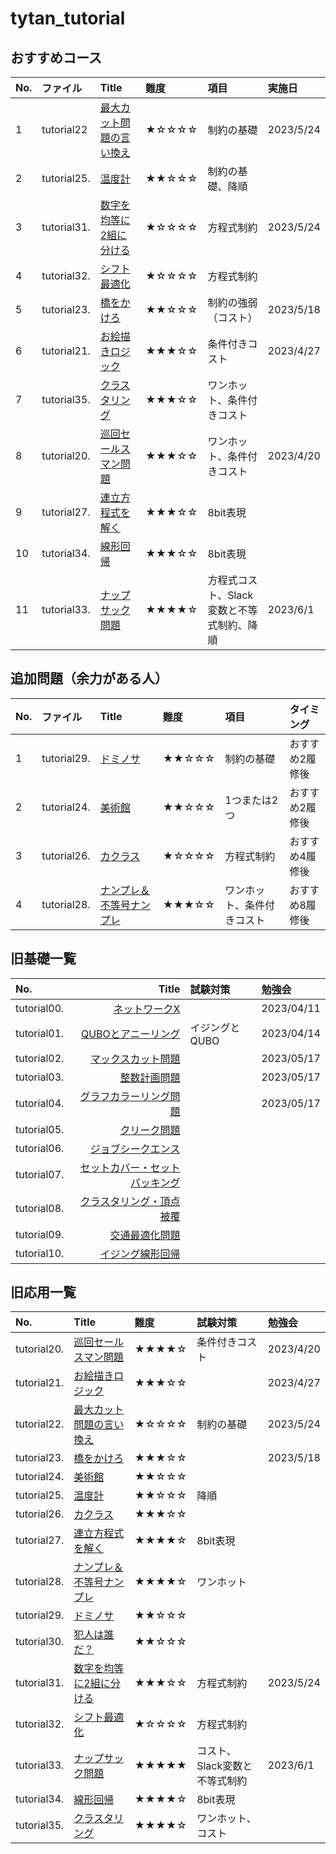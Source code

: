 # tytan_tutorial


おすすめコース
-------------
|No.|ファイル|Title|難度|項目|実施日|
|:--|:--|:--|:--|:--|:--|
|1|tutorial22|<a href="tutorial/tutorial22_最大カット問題の言い換え.ipynb">最大カット問題の言い換え</a>|★☆☆☆☆|制約の基礎|2023/5/24|
|2|tutorial25.|<a href="tutorial/tutorial25_温度計.ipynb">温度計</a>|★★☆☆☆|制約の基礎、降順||
|3|tutorial31.|<a href="tutorial/tutorial31_数字を均等に2組に分ける.ipynb">数字を均等に2組に分ける</a>|★☆☆☆☆|方程式制約|2023/5/24|
|4|tutorial32.|<a href="tutorial/tutorial32_シフト最適化.ipynb">シフト最適化</a>|★☆☆☆☆|方程式制約||
|5|tutorial23.|<a href="tutorial/tutorial23_橋をかけろ.ipynb">橋をかけろ</a>|★★☆☆☆|制約の強弱（コスト）|2023/5/18|
|6|tutorial21.|<a href="tutorial/tutorial21_お絵かきロジック.ipynb">お絵描きロジック</a>|★★★☆☆|条件付きコスト|2023/4/27|
|7|tutorial35.|<a href="tutorial/tutorial35_クラスタリング.ipynb">クラスタリング</a>|★★★☆☆|ワンホット、条件付きコスト||
|8|tutorial20.|<a href="tutorial/tutorial20_巡回セールスマン問題.ipynb">巡回セールスマン問題</a>|★★★☆☆|ワンホット、条件付きコスト|2023/4/20|
|9|tutorial27.|<a href="tutorial/tutorial27_連立方程式を解く.ipynb">連立方程式を解く</a>|★★★☆☆|8bit表現||
|10|tutorial34.|<a href="tutorial/tutorial34_線形回帰.ipynb">線形回帰</a>|★★★☆☆|8bit表現||
|11|tutorial33.|<a href="tutorial/tutorial33_ナップサック問題.ipynb">ナップサック問題</a>|★★★★☆|方程式コスト、Slack変数と不等式制約、降順|2023/6/1|

追加問題（余力がある人）
-------------
|No.|ファイル|Title|難度|項目|タイミング|
|:--|:--|:--|:--|:--|:--|
|1|tutorial29.|<a href="tutorial/tutorial29_ドミノサ.ipynb">ドミノサ</a>|★★☆☆☆|制約の基礎|おすすめ2履修後|
|2|tutorial24.|<a href="tutorial/tutorial24_美術館.ipynb">美術館</a>|★★☆☆☆|1つまたは2つ|おすすめ2履修後|
|3|tutorial26.|<a href="tutorial/tutorial26_カクラス.ipynb">カクラス</a>|★☆☆☆☆|方程式制約|おすすめ4履修後|
|4|tutorial28.|<a href="tutorial/tutorial28_ナンプレ＆不等号ナンプレ.ipynb">ナンプレ＆不等号ナンプレ</a>|★★★☆☆|ワンホット、条件付きコスト|おすすめ8履修後|

旧基礎一覧
-------------
|No.|Title|試験対策|勉強会|
|:--|--:|:--|:--|
|tutorial00.|<a href="tutorial/tutorial00_networkx.ipynb">ネットワークX</a>||2023/04/11|
|tutorial01.|<a href="tutorial/tutorial01_qubo.ipynb">QUBOとアニーリング</a>|イジングとQUBO|2023/04/14|
|tutorial02.|<a href="tutorial/tutorial02_maxcut.ipynb">マックスカット問題</a>||2023/05/17|
|tutorial03.|<a href="tutorial/tutorial03_bil.ipynb">整数計画問題</a>||2023/05/17|
|tutorial04.|<a href="tutorial/tutorial04_graphcoloring.ipynb">グラフカラーリング問題</a>||2023/05/17|
|tutorial05.|<a href="tutorial/tutorial05_cliques.ipynb">クリーク問題</a>|||
|tutorial06.|<a href="tutorial/tutorial06_job_sequencing_problem.ipynb">ジョブシークエンス</a>|||
|tutorial07.|<a href="tutorial/tutorial07_setcover_setpacking.ipynb">セットカバー・セットパッキング</a>|||
|tutorial08.|<a href="tutorial/tutorial08_clustering_vertex_cover.ipynb">クラスタリング・頂点被覆</a>|||
|tutorial09.|<a href="tutorial/tutorial09_trafficflow_optimization.ipynb">交通最適化問題</a>|||
|tutorial10.|<a href="tutorial/tutorial10_liner_reg.ipynb">イジング線形回帰</a>|||

旧応用一覧
-------------
|No.|Title|難度|試験対策|勉強会|
|:--|:--|:--|:--|:--|
|tutorial20.|<a href="tutorial/tutorial20_巡回セールスマン問題.ipynb">巡回セールスマン問題</a>|★★★★☆|条件付きコスト|2023/4/20|
|tutorial21.|<a href="tutorial/tutorial21_お絵かきロジック.ipynb">お絵描きロジック</a>|★★★☆☆||2023/4/27|
|tutorial22.|<a href="tutorial/tutorial22_最大カット問題の言い換え.ipynb">最大カット問題の言い換え</a>|★☆☆☆☆|制約の基礎|2023/5/24|
|tutorial23.|<a href="tutorial/tutorial23_橋をかけろ.ipynb">橋をかけろ</a>|★★★☆☆||2023/5/18|
|tutorial24.|<a href="tutorial/tutorial24_美術館.ipynb">美術館</a>|★★☆☆☆|||
|tutorial25.|<a href="tutorial/tutorial25_温度計.ipynb">温度計</a>|★★☆☆☆|降順||
|tutorial26.|<a href="tutorial/tutorial26_カクラス.ipynb">カクラス</a>|★★★☆☆|||
|tutorial27.|<a href="tutorial/tutorial27_連立方程式を解く.ipynb">連立方程式を解く</a>|★★★★☆|8bit表現||
|tutorial28.|<a href="tutorial/tutorial28_ナンプレ＆不等号ナンプレ.ipynb">ナンプレ＆不等号ナンプレ</a>|★★★★☆|ワンホット||
|tutorial29.|<a href="tutorial/tutorial29_ドミノサ.ipynb">ドミノサ</a>|★★☆☆☆|||
|tutorial30.|<a href="tutorial/tutorial30_犯人は誰だ？.ipynb">犯人は誰だ？</a>|★★☆☆☆|||
|tutorial31.|<a href="tutorial/tutorial31_数字を均等に2組に分ける.ipynb">数字を均等に2組に分ける</a>|★★★☆☆|方程式制約|2023/5/24|
|tutorial32.|<a href="tutorial/tutorial32_シフト最適化.ipynb">シフト最適化</a>|★☆☆☆☆|方程式制約||
|tutorial33.|<a href="tutorial/tutorial33_ナップサック問題.ipynb">ナップサック問題</a>|★★★★★|コスト、Slack変数と不等式制約|2023/6/1|
|tutorial34.|<a href="tutorial/tutorial34_線形回帰.ipynb">線形回帰</a>|★★★★☆|8bit表現||
|tutorial35.|<a href="tutorial/tutorial35_クラスタリング.ipynb">クラスタリング</a>|★★★★☆|ワンホット、コスト||


